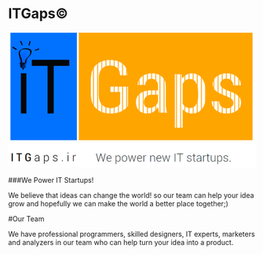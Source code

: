# ITGaps&copy;
![ITGaps Logo](https://raw.githubusercontent.com/mmdsharifi/ITGaps/master/ITGaps-logo.png)

###We  Power IT Startups!

We believe that ideas can change the world! so our team can help your idea grow and hopefully we can make the world a better place together;)

#Our Team 

We have professional programmers, skilled designers, IT experts, marketers and analyzers in our team who can help turn your idea into a product.

